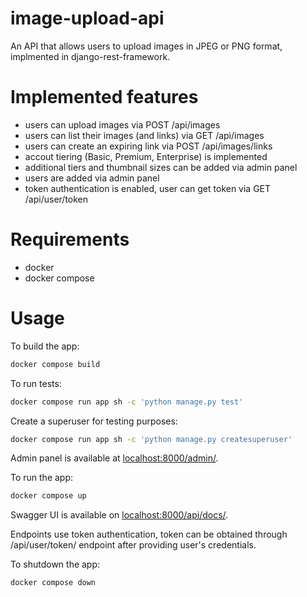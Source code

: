 # image-upload-api
An API that allows users to upload images in JPEG or PNG format, implmented in django-rest-framework.

# Implemented features
- users can upload images via POST /api/images
- users can list their images (and links) via GET /api/images
- users can create an expiring link via POST /api/images/links
- accout tiering (Basic, Premium, Enterprise) is implemented
- additional tiers and thumbnail sizes can be added via admin panel
- users are added via admin panel
- token authentication is enabled, user can get token via GET /api/user/token

# Requirements
- docker
- docker compose
# Usage
To build the app:
```bash
docker compose build
```
To run tests:
```bash
docker compose run app sh -c 'python manage.py test'
```
Create a superuser for testing purposes:
```bash
docker compose run app sh -c 'python manage.py createsuperuser'
```
Admin panel is available at [localhost:8000/admin/](localhost:8000/admin/).


To run the app:
```bash
docker compose up
```
Swagger UI is available on [localhost:8000/api/docs/](localhost:8000/api/docs).

Endpoints use token authentication, token can be obtained through /api/user/token/ endpoint after providing user's credentials.


To shutdown the app:
```bash
docker compose down
```